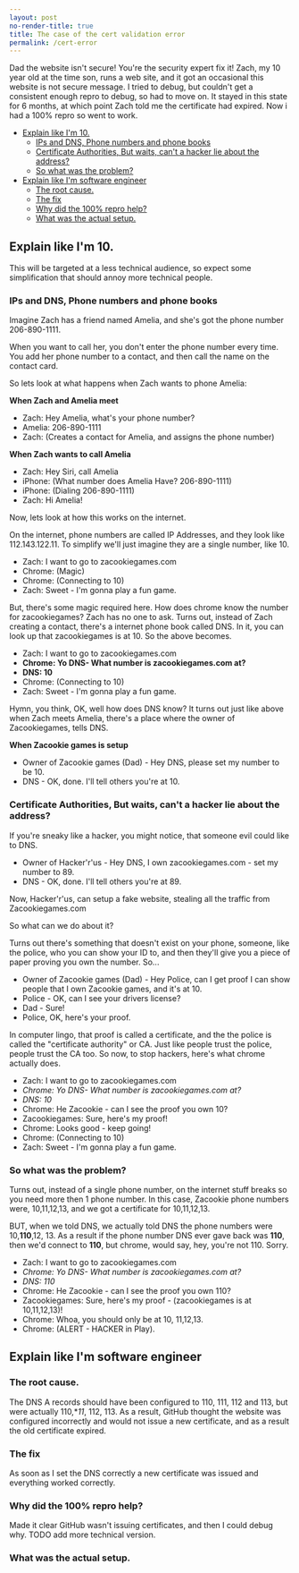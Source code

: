 ```yaml
---
layout: post
no-render-title: true
title: The case of the cert validation error
permalink: /cert-error
---
```


Dad the website isn't secure! You're the security expert fix it! Zach, my 10 year old at the time son, runs a web site, and it got an occasional this website is not secure message. I tried to debug, but couldn't get a consistent enough repro to debug, so had to move on. It stayed in this state for 6 months, at which point Zach told me the certificate had expired. Now i had a 100% repro so went to work.

<!-- prettier-ignore-start -->
<!-- vim-markdown-toc GFM -->

- [Explain like I'm 10.](#explain-like-im-10)
    - [IPs and DNS, Phone numbers and phone books](#ips-and-dns-phone-numbers-and-phone-books)
    - [Certificate Authorities, But waits, can't a hacker lie about the address?](#certificate-authorities-but-waits-cant-a-hacker-lie-about-the-address)
    - [So what was the problem?](#so-what-was-the-problem)
- [Explain like I'm software engineer](#explain-like-im-software-engineer)
    - [The root cause.](#the-root-cause)
    - [The fix](#the-fix)
    - [Why did the 100% repro help?](#why-did-the-100-repro-help)
    - [What was the actual setup.](#what-was-the-actual-setup)

<!-- vim-markdown-toc -->
<!-- prettier-ignore-end -->

## Explain like I'm 10.

This will be targeted at a less technical audience, so expect some simplification that should annoy more technical people.

### IPs and DNS, Phone numbers and phone books

Imagine Zach has a friend named Amelia, and she's got the phone number 206-890-1111.

When you want to call her, you don't enter the phone number every time. You add her phone number to a contact, and then call the name on the contact card.

So lets look at what happens when Zach wants to phone Amelia:

**When Zach and Amelia meet**

- Zach: Hey Amelia, what's your phone number?
- Amelia: 206-890-1111
- Zach: (Creates a contact for Amelia, and assigns the phone number)

**When Zach wants to call Amelia**

- Zach: Hey Siri, call Amelia
- iPhone: (What number does Amelia Have? 206-890-1111)
- iPhone: (Dialing 206-890-1111)
- Zach: Hi Amelia!

Now, lets look at how this works on the internet.

On the internet, phone numbers are called IP Addresses, and they look like 112.143.122.11. To simplify we'll just imagine they are a single number, like 10.

- Zach: I want to go to zacookiegames.com
- Chrome: (Magic)
- Chrome: (Connecting to 10)
- Zach: Sweet - I'm gonna play a fun game.

But, there's some magic required here. How does chrome know the number for zacookiegames? Zach has no one to ask. Turns out, instead of Zach creating a contact, there's a internet phone book called DNS. In it, you can look up that zacookiegames is at 10. So the above becomes.

- Zach: I want to go to zacookiegames.com
- **Chrome: Yo DNS- What number is zacookiegames.com at?**
- **DNS: 10**
- Chrome: (Connecting to 10)
- Zach: Sweet - I'm gonna play a fun game.

Hymn, you think, OK, well how does DNS know? It turns out just like above when Zach meets Amelia, there's a place where the owner of Zacookiegames, tells DNS.

**When Zacookie games is setup**

- Owner of Zacookie games (Dad) - Hey DNS, please set my number to be 10.
- DNS - OK, done. I'll tell others you're at 10.

### Certificate Authorities, But waits, can't a hacker lie about the address?

If you're sneaky like a hacker, you might notice, that someone evil could like to DNS.

- Owner of Hacker'r'us - Hey DNS, I own zacookiegames.com - set my number to 89.
- DNS - OK, done. I'll tell others you're at 89.

Now, Hacker'r'us, can setup a fake website, stealing all the traffic from Zacookiegames.com

So what can we do about it?

Turns out there's something that doesn't exist on your phone, someone, like the police, who you can show your ID to, and then they'll give you a piece of paper proving you own the number. So...

- Owner of Zacookie games (Dad) - Hey Police, can I get proof I can show people that I own Zacookie games, and it's at 10.
- Police - OK, can I see your drivers license?
- Dad - Sure!
- Police, OK, here's your proof.

In computer lingo, that proof is called a certificate, and the the police is called the "certificate authority" or CA. Just like people trust the police, people trust the CA too. So now, to stop hackers, here's what chrome actually does.

- Zach: I want to go to zacookiegames.com
- _Chrome: Yo DNS- What number is zacookiegames.com at?_
- _DNS: 10_
- Chrome: He Zacookie - can I see the proof you own 10?
- Zacookiegames: Sure, here's my proof!
- Chrome: Looks good - keep going!
- Chrome: (Connecting to 10)
- Zach: Sweet - I'm gonna play a fun game.

### So what was the problem?

Turns out, instead of a single phone number, on the internet stuff breaks so you need more then 1 phone number. In this case, Zacookie phone numbers were, 10,11,12,13, and we got a certificate for 10,11,12,13.

BUT, when we told DNS, we actually told DNS the phone numbers were 10,**110**,12, 13. As a result if the phone number DNS ever gave back was **110**, then we'd connect to **110**, but chrome, would say, hey, you're not 110. Sorry.

- Zach: I want to go to zacookiegames.com
- _Chrome: Yo DNS- What number is zacookiegames.com at?_
- _DNS: 110_
- Chrome: He Zacookie - can I see the proof you own 110?
- Zacookiegames: Sure, here's my proof - (zacookiegames is at 10,11,12,13)!
- Chrome: Whoa, you should only be at 10, 11,12,13.
- Chrome: (ALERT - HACKER in Play).

## Explain like I'm software engineer

### The root cause.

The DNS A records should have been configured to 110, 111, 112 and 113, but were actually 110,\*_11_, 112, 113. As a result, GitHub thought the website was configured incorrectly and would not issue a new certificate, and as a result the old certificate expired.

### The fix

As soon as I set the DNS correctly a new certificate was issued and everything worked correctly.

### Why did the 100% repro help?

Made it clear GitHub wasn't issuing certificates, and then I could debug why. TODO add more technical version.

### What was the actual setup.

